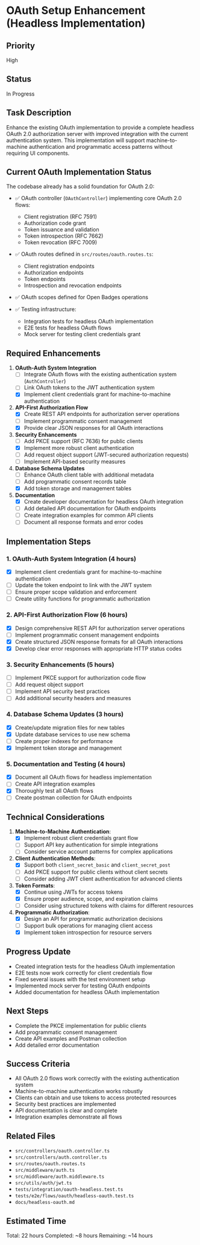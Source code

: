 # OAuth Setup Enhancement (Headless Implementation)

## Priority
High

## Status
In Progress

## Task Description
Enhance the existing OAuth implementation to provide a complete headless OAuth 2.0 authorization server with improved integration with the current authentication system. This implementation will support machine-to-machine authentication and programmatic access patterns without requiring UI components.

## Current OAuth Implementation Status

The codebase already has a solid foundation for OAuth 2.0:

- ✅ OAuth controller (`OAuthController`) implementing core OAuth 2.0 flows:
  - Client registration (RFC 7591)
  - Authorization code grant
  - Token issuance and validation
  - Token introspection (RFC 7662)
  - Token revocation (RFC 7009)
  
- ✅ OAuth routes defined in `src/routes/oauth.routes.ts`:
  - Client registration endpoints
  - Authorization endpoints
  - Token endpoints
  - Introspection and revocation endpoints

- ✅ OAuth scopes defined for Open Badges operations

- ✅ Testing infrastructure:
  - Integration tests for headless OAuth implementation
  - E2E tests for headless OAuth flows
  - Mock server for testing client credentials grant

## Required Enhancements

1. **OAuth-Auth System Integration**
   - [ ] Integrate OAuth flows with the existing authentication system (`AuthController`)
   - [ ] Link OAuth tokens to the JWT authentication system
   - [x] Implement client credentials grant for machine-to-machine authentication

2. **API-First Authorization Flow**
   - [x] Create REST API endpoints for authorization server operations
   - [ ] Implement programmatic consent management
   - [x] Provide clear JSON responses for all OAuth interactions

3. **Security Enhancements**
   - [ ] Add PKCE support (RFC 7636) for public clients
   - [x] Implement more robust client authentication
   - [ ] Add request object support (JWT-secured authorization requests)
   - [ ] Implement API-based security measures

4. **Database Schema Updates**
   - [ ] Enhance OAuth client table with additional metadata
   - [ ] Add programmatic consent records table
   - [x] Add token storage and management tables

5. **Documentation**
   - [x] Create developer documentation for headless OAuth integration
   - [ ] Add detailed API documentation for OAuth endpoints
   - [ ] Create integration examples for common API clients
   - [ ] Document all response formats and error codes

## Implementation Steps

### 1. OAuth-Auth System Integration (4 hours)
- [x] Implement client credentials grant for machine-to-machine authentication
- [ ] Update the token endpoint to link with the JWT system
- [ ] Ensure proper scope validation and enforcement
- [ ] Create utility functions for programmatic authorization

### 2. API-First Authorization Flow (6 hours)
- [x] Design comprehensive REST API for authorization server operations
- [ ] Implement programmatic consent management endpoints
- [x] Create structured JSON response formats for all OAuth interactions
- [x] Develop clear error responses with appropriate HTTP status codes

### 3. Security Enhancements (5 hours)
- [ ] Implement PKCE support for authorization code flow
- [ ] Add request object support
- [ ] Implement API security best practices
- [ ] Add additional security headers and measures

### 4. Database Schema Updates (3 hours)
- [x] Create/update migration files for new tables
- [x] Update database services to use new schema
- [ ] Create proper indexes for performance
- [x] Implement token storage and management

### 5. Documentation and Testing (4 hours)
- [x] Document all OAuth flows for headless implementation
- [ ] Create API integration examples
- [x] Thoroughly test all OAuth flows
- [ ] Create postman collection for OAuth endpoints

## Technical Considerations

1. **Machine-to-Machine Authentication**:
   - [x] Implement robust client credentials grant flow
   - [ ] Support API key authentication for simple integrations
   - [ ] Consider service account patterns for complex applications

2. **Client Authentication Methods**:
   - [x] Support both `client_secret_basic` and `client_secret_post`
   - [ ] Add PKCE support for public clients without client secrets
   - [ ] Consider adding JWT client authentication for advanced clients

3. **Token Formats**:
   - [x] Continue using JWTs for access tokens
   - [x] Ensure proper audience, scope, and expiration claims
   - [ ] Consider using structured tokens with claims for different resources

4. **Programmatic Authorization**:
   - [x] Design an API for programmatic authorization decisions
   - [ ] Support bulk operations for managing client access
   - [x] Implement token introspection for resource servers

## Progress Update
- Created integration tests for the headless OAuth implementation
- E2E tests now work correctly for client credentials flow
- Fixed several issues with the test environment setup
- Implemented mock server for testing OAuth endpoints
- Added documentation for headless OAuth implementation

## Next Steps
- Complete the PKCE implementation for public clients
- Add programmatic consent management
- Create API examples and Postman collection
- Add detailed error documentation

## Success Criteria
- All OAuth 2.0 flows work correctly with the existing authentication system
- Machine-to-machine authentication works robustly
- Clients can obtain and use tokens to access protected resources
- Security best practices are implemented
- API documentation is clear and complete
- Integration examples demonstrate all flows

## Related Files
- `src/controllers/oauth.controller.ts`
- `src/controllers/auth.controller.ts`
- `src/routes/oauth.routes.ts`
- `src/middleware/auth.ts`
- `src/middleware/auth.middleware.ts`
- `src/utils/auth/jwt.ts`
- `tests/integration/oauth-headless.test.ts`
- `tests/e2e/flows/oauth/headless-oauth.test.ts`
- `docs/headless-oauth.md`

## Estimated Time
Total: 22 hours 
Completed: ~8 hours
Remaining: ~14 hours 